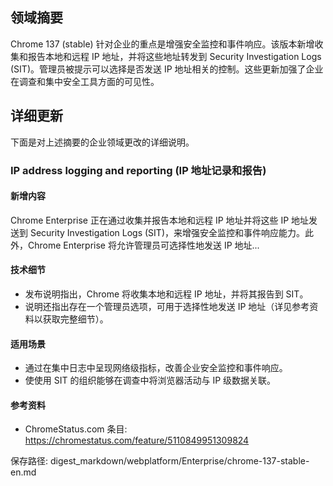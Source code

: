 ## 领域摘要

Chrome 137 (stable) 针对企业的重点是增强安全监控和事件响应。该版本新增收集和报告本地和远程 IP 地址，并将这些地址转发到 Security Investigation Logs (SIT)。管理员被提示可以选择是否发送 IP 地址相关的控制。这些更新加强了企业在调查和集中安全工具方面的可见性。

## 详细更新

下面是对上述摘要的企业领域更改的详细说明。

### IP address logging and reporting (IP 地址记录和报告)

#### 新增内容
Chrome Enterprise 正在通过收集并报告本地和远程 IP 地址并将这些 IP 地址发送到 Security Investigation Logs (SIT)，来增强安全监控和事件响应能力。此外，Chrome Enterprise 将允许管理员可选择性地发送 IP 地址...

#### 技术细节
- 发布说明指出，Chrome 将收集本地和远程 IP 地址，并将其报告到 SIT。
- 说明还指出存在一个管理员选项，可用于选择性地发送 IP 地址（详见参考资料以获取完整细节）。

#### 适用场景
- 通过在集中日志中呈现网络级指标，改善企业安全监控和事件响应。
- 使使用 SIT 的组织能够在调查中将浏览器活动与 IP 级数据关联。

#### 参考资料
- ChromeStatus.com 条目: https://chromestatus.com/feature/5110849951309824

保存路径: digest_markdown/webplatform/Enterprise/chrome-137-stable-en.md